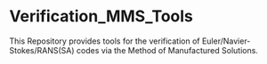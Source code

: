 # Verification_MMS_Tools
This Repository provides tools for the verification of Euler/Navier-Stokes/RANS(SA) codes via the Method of Manufactured Solutions.
